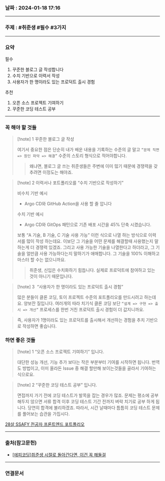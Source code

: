 ### 날짜 : 2024-01-18 17:16

___

### 주제 : #취준생 #필수 #3가지
___

### 요약

필수

1. 꾸준한 블로그 글 작성합니다
2. 수치 기반으로 이력서 작성
3. 사용자가 한 명이라도 있는 프로덕트 출시 경험

추천

1. 오픈 소스 프로젝트 기여하기
2. 꾸준한 코딩 테스트 공부

___

### 꼭 해야 할 것들

>[!note] 1 꾸준한 블로그 글 작성
> 
> 여기서 중요한 점은 단순히 내가 배운 내용을 기록하는 수준의 글 말고 
> `“문제 직면 => 원인 파악 => 해결”` 수준의 스토리 형식으로 적어야합니다. 
> 
>> 왜냐면, 블로그 글 쓰는 취준생들은 주변에 이미 많기 때문에 경쟁력을 갖추려면 이정도는 해야죠.

>[!note] 2 이력서나 포트폴리오를 “수치 기반으로 작성하기”
>
> 비수치 기반 예시
> - Argo CD와 GitHub Action을 사용 할 줄 압니다
> 
> 수치 기반 예시
> - Argo CD와 GitOps 패턴으로 기존 배포 시간을 45% 단축 시켰습니다.
> 
> 보통 “A 기술, B 기술, C 기술 사용 가능” 이런 식으로 나열 하는 방식으로 이력서를 많이 작성 하는데요.
> 이보단 그 기술을 어떤 문제를 해결할때 사용했는지 말하는게 더 경쟁력 있겠죠. 
> 그리고 사용 가능한 기술을 나열한다고 하더라고, 그 기술을 얼만큼 사용 가능하다는지 말하기가 애매합니다. 
> 그 기술을 100% 이해하고 마스터 할 수는 없으니까요.
> 
>> 취준생, 신입은 수치화하기 힘듭니다.
>> 실제로 프로덕트에 참여하고 있는 것이 아니기 때문입니다.

>[!note] 3  “사용자가 한 명이라도 있는 프로덕트 출시 경험” 
>
> 많은 분들이 클론 코딩, 토이 프로젝트 수준의 포트폴리오를 만드시려고 하는데요. 
> 양보잔 질입니다. 
> 여러개의 따라 치기식 클론 코딩 보단 `“설계 => 구현 => 출시 => 개선”` 프로세스를 한번 거친 프로덕트 출시 경험이 더 값지니까요.

> 즉, 사용자가 1명이라도 있는 프로덕트를 출시해서 개선하는 경험을 추치 기반으로 작성하면 좋습니다.

### 하면 좋은 것들

>[!note] 1 “오픈 소스 프로젝트 기여하기” 입니다. 
> 
> 대단한 성능 개선, 기능 추가 보다는 작은 부분부터 기여를 시작하면 됩니다. 
> 번역도 방법이고, 이미 올라돈 Issue 중 해결 할만해 보이는것들을 골라서 기여하는 식으로요.

>[!note] 2 “꾸준한 코딩 테스트 공부” 입니다. 
> 
> 면접까지 가기 전에 코딩 테스트가 발목을 잡는 경우가 많죠. 
> 문제는 평소에 공부 해두지 않으면 서류 합격 이후 코딩 테스트 기간 전까지 벼락 치기로 공부 하게 됩니다. 
> 당연히 합격에 불리하겠죠. 
> 따라서, 시간 날때마다 틈틈히 코딩 테스트 문제를 풀어보는 습관을 가집시다.

[28살 SSAFY 전공자 프론트엔드 포트폴리오](https://www.youtube.com/watch?v=kkZ-o9q6MDU)

___

### 출처(참고문헌)

- [[에피코딩]취준생 시절로 돌아간다면, 이건 꼭 해둘걸](https://effycoding.substack.com/p/aed?utm_source=profile&utm_medium=reader2)

___

### 연결문서


